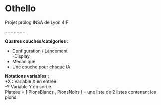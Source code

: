 Othello
=======

Projet prolog INSA de Lyon 4IF

=======

<b>Quatres couches/catégories :</b><br />
- Configuration / Lancement<br />
-Display<br />
- Mécanique<br />
- Une couche pour chaque IA<br />

<b>Notations variables :</b><br />
+X : Variable X en entrée<br />
-Y Variable Y en sortie<br />
Plateau = [ PionsBlancs , PionsNoirs ] = une liste de 2 listes contenant les pions<br />

